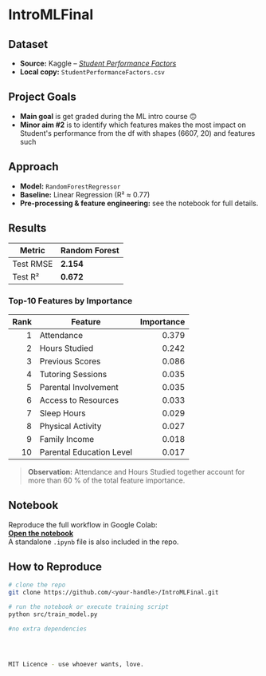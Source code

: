 
# IntroMLFinal

## Dataset

- **Source:** Kaggle – *[Student Performance Factors](https://www.kaggle.com/datasets/lainguyn123/student-performance-factors/data)*
- **Local copy:** `StudentPerformanceFactors.csv`

## Project Goals

- **Main goal** is get graded during the ML intro course 🙃
- **Minor aim #2** is to identify which features makes the most impact on Student's performance from the df with shapes (6607, 20) and features such 


## Approach

- **Model:** `RandomForestRegressor`
- **Baseline:** Linear Regression (R² ≈ 0.77)
- **Pre-processing & feature engineering:** see the notebook for full details.

## Results

| Metric    | Random Forest |
|-----------|---------------|
| Test RMSE | **2.154**     |
| Test R²   | **0.672**     |

### Top-10 Features by Importance

| Rank | Feature                    | Importance |
|-----:|----------------------------|-----------:|
| 1 | Attendance                 | 0.379 |
| 2 | Hours Studied              | 0.242 |
| 3 | Previous Scores            | 0.086 |
| 4 | Tutoring Sessions          | 0.035 |
| 5 | Parental Involvement       | 0.035 |
| 6 | Access to Resources        | 0.033 |
| 7 | Sleep Hours                | 0.029 |
| 8 | Physical Activity          | 0.027 |
| 9 | Family Income             | 0.018 |
|10 | Parental Education Level   | 0.017 |

> **Observation:** Attendance and Hours Studied together account for more than 60 % of the total feature importance.

## Notebook

Reproduce the full workflow in Google Colab:  
[**Open the notebook**](https://colab.research.google.com/drive/1Eznk6vKoy8wkkduFQbPmLH-CY2b2XnwF?usp=sharing)  
A standalone `.ipynb` file is also included in the repo.

## How to Reproduce

```bash
# clone the repo
git clone https://github.com/<your-handle>/IntroMLFinal.git

# run the notebook or execute training script
python src/train_model.py

#no extra dependencies




MIT Licence - use whoever wants, love. 
